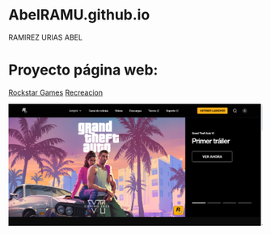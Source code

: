 # AbelRAMU.github.io
RAMIREZ URIAS ABEL

# Proyecto página web:
[Rockstar Games](https://www.rockstargames.com/mx/)
[Recreacion](AbelRAMU.github.io/Bodriostar)

![Página de RockstarGames](https://github.com/AbelRAMU/AbelRAMU.github.io/blob/main/Bodriostar/PaginaOriginal.png)
